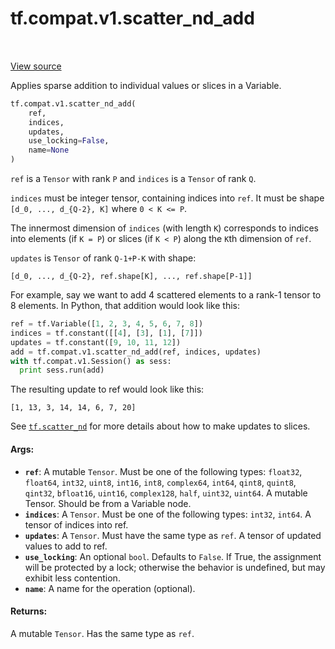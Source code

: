 <div itemscope itemtype="http://developers.google.com/ReferenceObject">
<meta itemprop="name" content="tf.compat.v1.scatter_nd_add" />
<meta itemprop="path" content="Stable" />
</div>

# tf.compat.v1.scatter_nd_add

<!-- Insert buttons and diff -->

<table class="tfo-notebook-buttons tfo-api" align="left">
</table>

<a target="_blank" href="/code/stable/tensorflow/python/ops/state_ops.py">View source</a>



Applies sparse addition to individual values or slices in a Variable.

``` python
tf.compat.v1.scatter_nd_add(
    ref,
    indices,
    updates,
    use_locking=False,
    name=None
)
```



<!-- Placeholder for "Used in" -->

`ref` is a `Tensor` with rank `P` and `indices` is a `Tensor` of rank `Q`.

`indices` must be integer tensor, containing indices into `ref`.
It must be shape `[d_0, ..., d_{Q-2}, K]` where `0 < K <= P`.

The innermost dimension of `indices` (with length `K`) corresponds to
indices into elements (if `K = P`) or slices (if `K < P`) along the `K`th
dimension of `ref`.

`updates` is `Tensor` of rank `Q-1+P-K` with shape:

```
[d_0, ..., d_{Q-2}, ref.shape[K], ..., ref.shape[P-1]]
```

For example, say we want to add 4 scattered elements to a rank-1 tensor to
8 elements. In Python, that addition would look like this:

```python
ref = tf.Variable([1, 2, 3, 4, 5, 6, 7, 8])
indices = tf.constant([[4], [3], [1], [7]])
updates = tf.constant([9, 10, 11, 12])
add = tf.compat.v1.scatter_nd_add(ref, indices, updates)
with tf.compat.v1.Session() as sess:
  print sess.run(add)
```

The resulting update to ref would look like this:

    [1, 13, 3, 14, 14, 6, 7, 20]

See <a href="../../../tf/scatter_nd.md"><code>tf.scatter_nd</code></a> for more details about how to make updates to
slices.

#### Args:


* <b>`ref`</b>: A mutable `Tensor`. Must be one of the following types: `float32`,
  `float64`, `int32`, `uint8`, `int16`, `int8`, `complex64`, `int64`,
  `qint8`, `quint8`, `qint32`, `bfloat16`, `uint16`, `complex128`, `half`,
  `uint32`, `uint64`. A mutable Tensor. Should be from a Variable node.
* <b>`indices`</b>: A `Tensor`. Must be one of the following types: `int32`, `int64`.
  A tensor of indices into ref.
* <b>`updates`</b>: A `Tensor`. Must have the same type as `ref`.
  A tensor of updated values to add to ref.
* <b>`use_locking`</b>: An optional `bool`. Defaults to `False`.
  If True, the assignment will be protected by a lock;
  otherwise the behavior is undefined, but may exhibit less contention.
* <b>`name`</b>: A name for the operation (optional).


#### Returns:

A mutable `Tensor`. Has the same type as `ref`.


